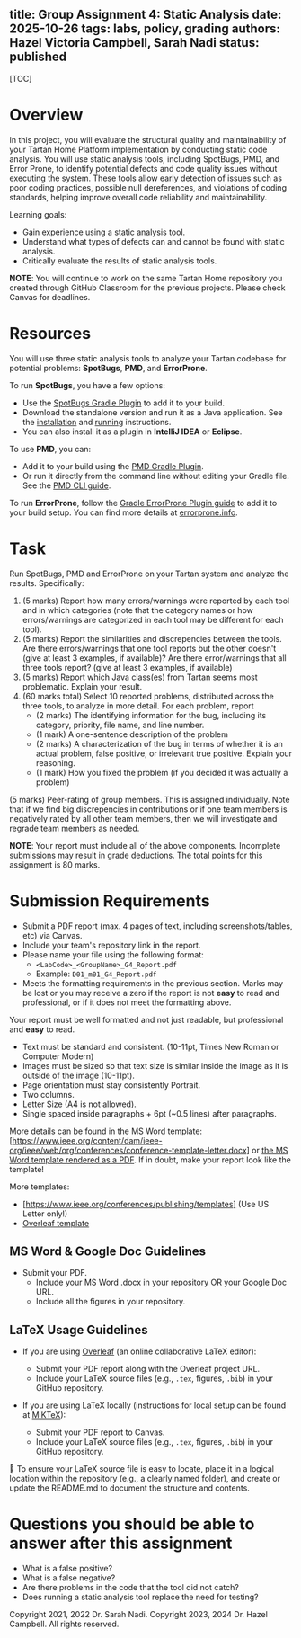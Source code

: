 title: Group Assignment 4: Static Analysis
date: 2025-10-26
tags: labs, policy, grading
authors: Hazel Victoria Campbell, Sarah Nadi
status: published
----

[TOC]

# Overview

In this project, you will evaluate the structural quality and maintainability of your Tartan Home Platform implementation by conducting static code analysis. You will use static analysis tools, including SpotBugs, PMD, and Error Prone, to identify potential defects and code quality issues without executing the system. These tools allow early detection of issues such as poor coding practices, possible null dereferences, and violations of coding standards, helping improve overall code reliability and maintainability.

Learning goals: 

*	Gain experience using a static analysis tool.
*	Understand what types of defects can and cannot be found with static analysis.
*	Critically evaluate the results of static analysis tools.

**NOTE**: You will continue to work on the same Tartan Home repository you created through GitHub Classroom for the previous projects. Please check Canvas for deadlines.

# Resources

You will use three static analysis tools to analyze your Tartan codebase for potential problems: **SpotBugs**, **PMD**, and **ErrorProne**.

To run **SpotBugs**, you have a few options:

* Use the [SpotBugs Gradle Plugin](https://plugins.gradle.org/plugin/com.github.spotbugs) to add it to your build.  
* Download the standalone version and run it as a Java application. See the [installation](https://spotbugs.readthedocs.io/en/stable/installing.html) and [running](https://spotbugs.readthedocs.io/en/stable/running.html) instructions.  
* You can also install it as a plugin in **IntelliJ IDEA** or **Eclipse**.

To use **PMD**, you can:

* Add it to your build using the [PMD Gradle Plugin](https://docs.gradle.org/current/userguide/pmd_plugin.html).  
* Or run it directly from the command line without editing your Gradle file. See the [PMD CLI guide](https://pmd.github.io/latest/pmd_userdocs_installation.html#running-pmd-via-command-line).

To run **ErrorProne**, follow the [Gradle ErrorProne Plugin guide](https://github.com/tbroyer/gradle-errorprone-plugin) to add it to your build setup. You can find more details at [errorprone.info](http://errorprone.info).


# Task

Run SpotBugs, PMD and ErrorProne on your Tartan system and analyze the results. Specifically:

1. (5 marks) Report how many errors/warnings were reported by each tool and in which categories (note that the category names or how errors/warnings are categorized in each tool may be different for each tool).
2. (5 marks) Report the similarities and discrepencies between the tools. Are there errors/warnings that one tool reports but the other doesn't (give at least 3 examples, if available)? Are there error/warnings that all three tools report? (give at least 3 examples, if available)
3. (5 marks) Report which Java class(es) from Tartan seems most problematic. Explain your result.
4. (60 marks total) Select 10 reported problems, distributed across the three tools, to analyze in more detail. For each problem, report
	* (2 marks) The identifying information for the bug, including its category, priority, file name, and line number.
	* (1 mark) A one-sentence description of the problem
	* (2 marks) A characterization of the bug in terms of whether it is an actual problem, false positive, or irrelevant true positive. Explain your reasoning.
	* (1 mark) How you fixed the problem (if you decided it was actually a problem)

(5 marks) Peer-rating of group members. This is assigned individually. Note that if we find big discrepencies in contributions or if one team members is negatively rated by all other team members, then we will investigate and regrade team members as needed.

**NOTE**: Your report must include all of the above components. Incomplete submissions may result in grade deductions. The total points for this assignment is 80 marks.

# Submission Requirements

- Submit a PDF report (max. 4 pages of text, including screenshots/tables, etc) via Canvas.
- Include your team's repository link in the report.
- Please name your file using the following format:
    - `<LabCode>_<GroupName>_G4_Report.pdf`
    - Example: `D01_m01_G4_Report.pdf`
- Meets the formatting requirements in the previous section. Marks may be lost or you may receive a zero if the report is not **easy** to read and professional, or if it does not meet the formatting above.

Your report must be well formatted and not just readable, but professional and **easy** to read.

* Text must be standard and consistent. (10-11pt, Times New Roman or Computer Modern)
* Images must be sized so that text size is similar inside the image as it is outside of the image (10-11pt).
* Page orientation must stay consistently Portrait.
* Two columns.
* Letter Size (A4 is not allowed).
* Single spaced inside paragraphs + 6pt (~0.5 lines) after paragraphs.

More details can be found in the MS Word template: [https://www.ieee.org/content/dam/ieee-org/ieee/web/org/conferences/conference-template-letter.docx] or [the MS Word template rendered as a PDF]({attach}conference-template-letter.pdf). If in doubt, make your report look like the template!

More templates: 

* [https://www.ieee.org/conferences/publishing/templates] (Use US Letter only!)
* [Overleaf template](https://www.overleaf.com/read/qtgwphwhrkft#eaa1dc)

## MS Word & Google Doc Guidelines

- Submit your PDF.
    - Include your MS Word .docx in your repository OR your Google Doc URL.
    - Include all the figures in your repository.

## LaTeX Usage Guidelines

- If you are using [Overleaf](https://www.overleaf.com/) (an online collaborative LaTeX editor):  
    - Submit your PDF report along with the Overleaf project URL.  
    - Include your LaTeX source files (e.g., `.tex`, figures, `.bib`) in your GitHub repository.  

- If you are using LaTeX locally (instructions for local setup can be found at [MiKTeX](https://miktex.org/)):  
	- Submit your PDF report to Canvas.  
    - Include your LaTeX source files (e.g., `.tex`, figures, `.bib`) in your GitHub repository.  

📌 To ensure your LaTeX source file is easy to locate, place it in a logical location within the repository (e.g., a clearly named folder), and create or update the README.md to document the structure and contents.

# Questions you should be able to answer after this assignment

* What is a false positive?
* What is a false negative?
* Are there problems in the code that the tool did not catch?
* Does running a static analysis tool replace the need for testing?

Copyright 2021, 2022 Dr. Sarah Nadi. Copyright 2023, 2024 Dr. Hazel Campbell. All rights reserved.
